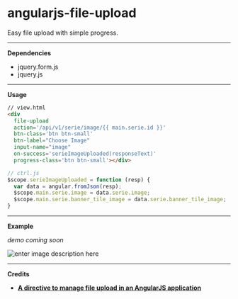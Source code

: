 angularjs-file-upload
=====================

Easy file upload with simple progress.

----------

**Dependencies**

 - jquery.form.js
 - jquery.js

----------

**Usage**

```html
// view.html
<div
  file-upload
  action='/api/v1/serie/image/{{ main.serie.id }}'
  btn-class='btn btn-small'
  btn-label="Choose Image"
  input-name="image"
  on-success='serieImageUploaded(responseText)'
  progress-class='btn btn-small'></div>
```

```js
// ctrl.js
$scope.serieImageUploaded = function (resp) {
  var data = angular.fromJson(resp);
  $scope.main.serie.image = data.serie.image;
  $scope.main.serie.banner_tile_image = data.serie.banner_tile_image;
}
```

----------

**Example**

*demo coming soon*

![enter image description here][1]


----------

**Credits**

  - [**A directive to manage file upload in an AngularJS application**][2]


  [1]: http://i.imgur.com/dgxHQqE.png
  [2]: http://blog.brunoscopelliti.com/a-directive-to-manage-file-upload-in-an-angularjs-application
